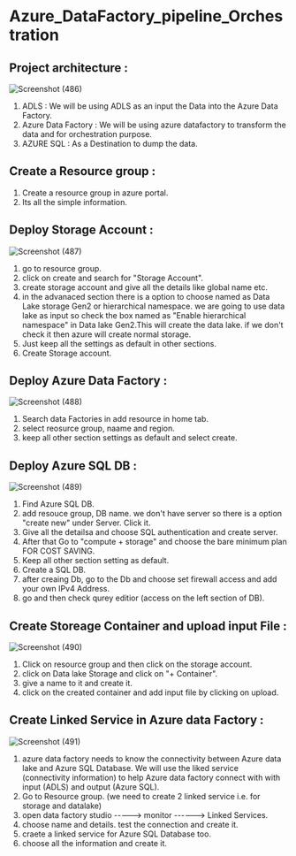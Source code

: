 # Azure_DataFactory_pipeline_Orchestration

## Project architecture :

![Screenshot (486)](https://github.com/shekharj21/shekharj21/assets/54074505/a00853b0-135f-4cac-96d5-9f1dc02b64e1)
1. ADLS : We will be using ADLS as an input the Data into the Azure Data Factory.
2. Azure Data Factory : We will be using azure datafactory to transform the data and for orchestration purpose.
3. AZURE SQL : As a Destination to dump the data.

## Create a Resource group :
1. Create a resource group in azure portal.
2. Its all the simple information.

## Deploy Storage Account :


![Screenshot (487)](https://github.com/shekharj21/shekharj21/assets/54074505/3749c371-8bde-44d4-b34f-99273b7c7ab8)


1. go to resource group.
2.  click on create and search for "Storage Account".
3.  create storage account and give all the details like global name etc.
4.  in the advanaced section there is a option to choose named as Data Lake storage Gen2 or hierarchical namespace. we are going to use data lake as input so check the box named as "Enable hierarchical namespace" in Data lake Gen2.This will create the data lake. if we don't check it then azure will create normal storage.
5.  Just keep all the settings as default in other sections.
6.  Create Storage account.
   
## Deploy Azure Data Factory :
![Screenshot (488)](https://github.com/shekharj21/shekharj21/assets/54074505/9f7ae069-9dff-4633-8633-38bddeca7274)

1. Search data Factories in add resource in home tab.
2. select reosurce group, naame and region.
3. keep all other section settings as default and select create.

## Deploy Azure SQL DB :

![Screenshot (489)](https://github.com/shekharj21/shekharj21/assets/54074505/1335e164-d4f5-4b6a-b663-d2d7587c94b2)

1. Find Azure SQL DB.
2. add resouce group, DB name. we don't have server so there is a option "create new" under Server. Click it.
3. Give all the detailsa and choose SQL authentication and create server.
4. After that Go to "compute + storage" and choose the bare minimum plan FOR COST SAVING.
5. Keep all other section setting as default.
6. Create a SQL DB.
7. after creaing Db, go to the Db and choose set firewall access and add your own IPv4 Address.
8. go and then check qurey editior (access on the left section of DB).

## Create Storeage Container and upload input File :
![Screenshot (490)](https://github.com/shekharj21/shekharj21/assets/54074505/32abe05c-1b4e-48eb-b9c6-06cdda32157f)

1. Click on resource group and then click on the storage account.
2. click on Data lake Storage and click on "+ Container".
3. give a name to it and create it.
4. click on the created container and add input file by clicking on upload.

## Create Linked Service in Azure data Factory :
![Screenshot (491)](https://github.com/shekharj21/shekharj21/assets/54074505/c0eef0b5-336b-4db3-a4b1-23811b63e978)

1. azure data factory needs to know the connectivity between Azure data lake and Azure SQL Database. We will use the liked service (connectivity information) to help Azure data factory connect with with input (ADLS) and output (Azure SQL).
2. Go to Resource group. (we need to create 2 linked service i.e. for storage and datalake)
3. open data factory studio -----> monitor ------> Linked Services.
4. choose name and details. test the connection and create it.
5. craete a linked service for Azure SQL Database too.
6. choose all the information and create it.

